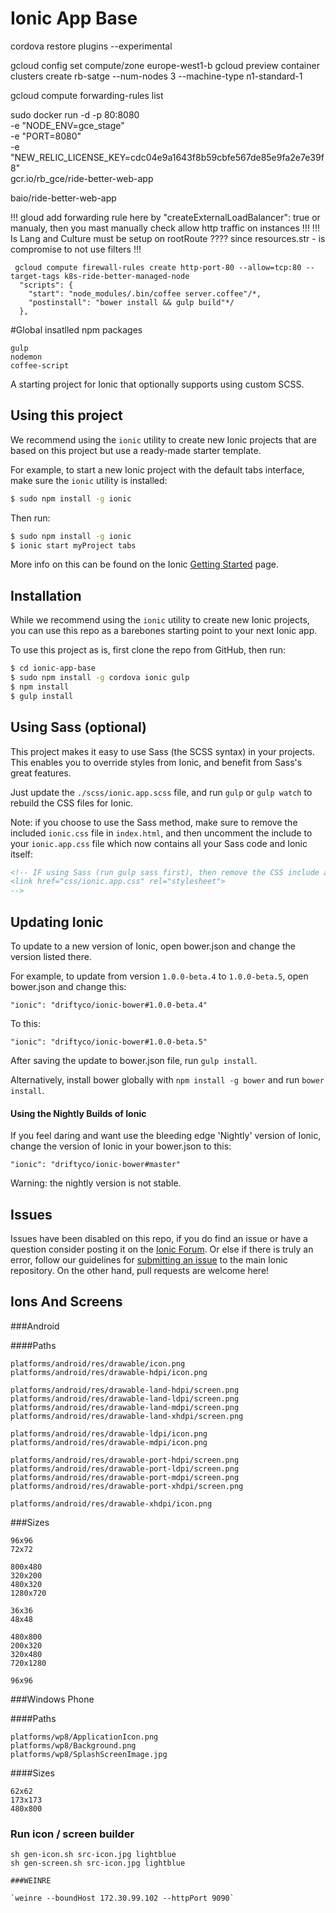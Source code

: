 Ionic App Base
=====================

 cordova restore plugins --experimental

gcloud config set compute/zone europe-west1-b
gcloud preview container clusters create rb-satge --num-nodes 3 --machine-type n1-standard-1

 gcloud compute forwarding-rules list

sudo docker run -d -p 80:8080 \
-e "NODE_ENV=gce_stage" \
-e "PORT=8080" \
-e "NEW_RELIC_LICENSE_KEY=cdc04e9a1643f8b59cbfe567de85e9fa2e7e39f8" \
gcr.io/rb_gce/ride-better-web-app

baio/ride-better-web-app

!!! gloud add forwarding rule here by "createExternalLoadBalancer": true or manualy, then you mast manually check allow http traffic on instances !!!
!!! Is Lang and Culture must be setup on rootRoute ???? since resources.str - is compromise to not use filters !!!

```
 gcloud compute firewall-rules create http-port-80 --allow=tcp:80 --target-tags k8s-ride-better-managed-node
  "scripts": {
    "start": "node_modules/.bin/coffee server.coffee"/*,
    "postinstall": "bower install && gulp build"*/
  },

```

#Global insatlled npm packages

```
gulp
nodemon
coffee-script
```

A starting project for Ionic that optionally supports
using custom SCSS.

## Using this project

We recommend using the `ionic` utility to create new Ionic projects that are based on this project but use a ready-made starter template.

For example, to start a new Ionic project with the default tabs interface, make sure the `ionic` utility is installed:

```bash
$ sudo npm install -g ionic
```

Then run:

```bash
$ sudo npm install -g ionic
$ ionic start myProject tabs
```

More info on this can be found on the Ionic [Getting Started](http://ionicframework.com/getting-started) page.

## Installation

While we recommend using the `ionic` utility to create new Ionic projects, you can use this repo as a barebones starting point to your next Ionic app.

To use this project as is, first clone the repo from GitHub, then run:

```bash
$ cd ionic-app-base
$ sudo npm install -g cordova ionic gulp
$ npm install
$ gulp install
```

## Using Sass (optional)

This project makes it easy to use Sass (the SCSS syntax) in your projects. This enables you to override styles from Ionic, and benefit from
Sass's great features.

Just update the `./scss/ionic.app.scss` file, and run `gulp` or `gulp watch` to rebuild the CSS files for Ionic.

Note: if you choose to use the Sass method, make sure to remove the included `ionic.css` file in `index.html`, and then uncomment
the include to your `ionic.app.css` file which now contains all your Sass code and Ionic itself:

```html
<!-- IF using Sass (run gulp sass first), then remove the CSS include above
<link href="css/ionic.app.css" rel="stylesheet">
-->
```

## Updating Ionic

To update to a new version of Ionic, open bower.json and change the version listed there.

For example, to update from version `1.0.0-beta.4` to `1.0.0-beta.5`, open bower.json and change this:

```
"ionic": "driftyco/ionic-bower#1.0.0-beta.4"
```

To this:

```
"ionic": "driftyco/ionic-bower#1.0.0-beta.5"
```

After saving the update to bower.json file, run `gulp install`.

Alternatively, install bower globally with `npm install -g bower` and run `bower install`.

#### Using the Nightly Builds of Ionic

If you feel daring and want use the bleeding edge 'Nightly' version of Ionic, change the version of Ionic in your bower.json to this:

```
"ionic": "driftyco/ionic-bower#master"
```

Warning: the nightly version is not stable.


## Issues
Issues have been disabled on this repo, if you do find an issue or have a question consider posting it on the [Ionic Forum](http://forum.ionicframework.com/).  Or else if there is truly an error, follow our guidelines for [submitting an issue](http://ionicframework.com/contribute/#issues) to the main Ionic repository. On the other hand, pull requests are welcome here!

## Ions And Screens

###Android

####Paths

```
platforms/android/res/drawable/icon.png
platforms/android/res/drawable-hdpi/icon.png

platforms/android/res/drawable-land-hdpi/screen.png
platforms/android/res/drawable-land-ldpi/screen.png
platforms/android/res/drawable-land-mdpi/screen.png
platforms/android/res/drawable-land-xhdpi/screen.png

platforms/android/res/drawable-ldpi/icon.png
platforms/android/res/drawable-mdpi/icon.png

platforms/android/res/drawable-port-hdpi/screen.png
platforms/android/res/drawable-port-ldpi/screen.png
platforms/android/res/drawable-port-mdpi/screen.png
platforms/android/res/drawable-port-xhdpi/screen.png

platforms/android/res/drawable-xhdpi/icon.png
```

###Sizes

```
96x96
72x72

800x480
320x200
480x320
1280x720

36x36
48x48

480x800
200x320
320x480
720x1280

96x96
```

###Windows Phone

####Paths

```
platforms/wp8/ApplicationIcon.png
platforms/wp8/Background.png
platforms/wp8/SplashScreenImage.jpg
```

####Sizes

```
62x62
173x173
480x800
```

### Run icon / screen builder

```
sh gen-icon.sh src-icon.jpg lightblue
sh gen-screen.sh src-icon.jpg lightblue

###WEINRE

`weinre --boundHost 172.30.99.102 --httpPort 9090`

